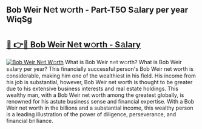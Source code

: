 ## Bob Weir N𝚎t w𝚘rth - Part-T5O S𝚊lary per year WiqSg

# <h2><a href="http://gc1pld.nevu.top/?p=Bob+Weir">🔗 👉🔴 Bob Weir N𝚎t w𝚘rth - S𝚊lary</a></h2>

[![Bob Weir N𝚎t W𝚘rth](https://i.imgur.com/Oavwk0R.jpeg)](http://gc1pld.nevu.top/?p=Bob+Weir)
What is Bob Weir n𝚎t w𝚘rth? What is Bob Weir s𝚊lary per year?
This financially successful person's Bob Weir net worth is considerable, making him one of the wealthiest in his field. His income from his job is substantial, however, Bob Weir net worth is thought to be greater due to his extensive business interests and real estate holdings. This wealthy man, with a Bob Weir net worth among the greatest globally, is renowned for his astute business sense and financial expertise. With a Bob Weir net worth in the billions and a substantial income, this wealthy person is a leading illustration of the power of diligence, perseverance, and financial brilliance.
